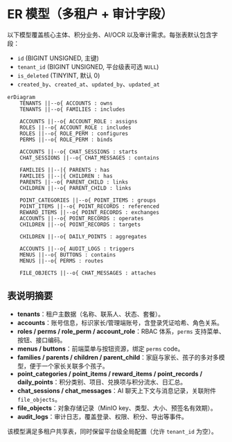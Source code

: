 # ER 模型（多租户 + 审计字段）

以下模型覆盖核心主体、积分业务、AI/OCR 以及审计需求。每张表默认包含字段：
- `id` (BIGINT UNSIGNED, 主键)
- `tenant_id` (BIGINT UNSIGNED, 平台级表可选 `NULL`)
- `is_deleted` (TINYINT, 默认 0)
- `created_by`、`created_at`、`updated_by`、`updated_at`

```mermaid
erDiagram
    TENANTS ||--o{ ACCOUNTS : owns
    TENANTS ||--o{ FAMILIES : includes

    ACCOUNTS ||--o{ ACCOUNT_ROLE : assigns
    ROLES ||--o{ ACCOUNT_ROLE : includes
    ROLES ||--o{ ROLE_PERM : configures
    PERMS ||--o{ ROLE_PERM : binds

    ACCOUNTS ||--o{ CHAT_SESSIONS : starts
    CHAT_SESSIONS ||--o{ CHAT_MESSAGES : contains

    FAMILIES ||--|{ PARENTS : has
    FAMILIES ||--|{ CHILDREN : has
    PARENTS ||--o{ PARENT_CHILD : links
    CHILDREN ||--o{ PARENT_CHILD : links

    POINT_CATEGORIES ||--o{ POINT_ITEMS : groups
    POINT_ITEMS ||--o{ POINT_RECORDS : referenced
    REWARD_ITEMS ||--o{ POINT_RECORDS : exchanges
    ACCOUNTS ||--o{ POINT_RECORDS : operates
    CHILDREN ||--o{ POINT_RECORDS : targets

    CHILDREN ||--o{ DAILY_POINTS : aggregates

    ACCOUNTS ||--o{ AUDIT_LOGS : triggers
    MENUS ||--o{ BUTTONS : contains
    MENUS ||--o{ PERMS : routes

    FILE_OBJECTS ||--o{ CHAT_MESSAGES : attaches
```

## 表说明摘要

- **tenants**：租户主数据（名称、联系人、状态、套餐）。
- **accounts**：账号信息，标识家长/管理端账号，含登录凭证哈希、角色关系。
- **roles / perms / role_perm / account_role**：RBAC 体系，`perms` 支持菜单、按钮、接口编码。
- **menus / buttons**：前端菜单与按钮资源，绑定 `perms` code。
- **families / parents / children / parent_child**：家庭与家长、孩子的多对多模型，便于一个家长关联多个孩子。
- **point_categories / point_items / reward_items / point_records / daily_points**：积分类别、项目、兑换项与积分流水、日汇总。
- **chat_sessions / chat_messages**：AI 聊天上下文与消息记录，关联附件 `file_objects`。
- **file_objects**：对象存储记录（MinIO key、类型、大小、预签名有效期）。
- **audit_logs**：审计日志，覆盖登录、权限、积分、导出等事件。

该模型满足多租户共享表，同时保留平台级全局配置（允许 `tenant_id` 为空）。
